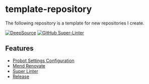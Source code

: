 # template-repository
The following repository is a template for new repositories I create. 

[![DeepSource](https://app.deepsource.com/gh/johncosta/template-repository.svg/?label=active+issues&show_trend=true&token=_cRR3moYw4nG9ZTeToa9nfK3)](https://app.deepsource.com/gh/johncosta/template-repository/)
[![GitHub Super-Linter](https://github.com/johncosta/template-repository/actions/workflows/linter.yml/badge.svg)](https://github.com/marketplace/actions/super-linter)

## Features
- [Probot Settings Configuration](https://probot.github.io/apps/settings/)
- [Mend Renovate](https://github.com/apps/renovate)
- [Super Linter](https://github.com/marketplace/actions/super-linter)
- [Release](https://github.com/rymndhng/release-on-push-action)
